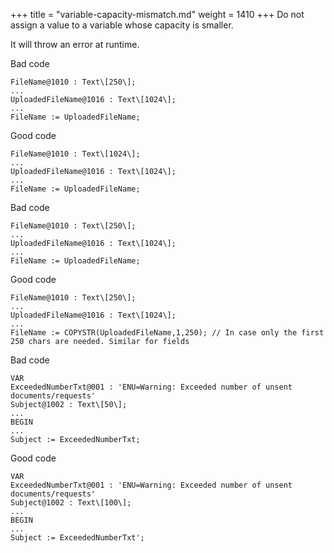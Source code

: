 +++
title = "variable-capacity-mismatch.md"
weight = 1410
+++
Do not assign a value to a variable whose capacity is smaller.

It will throw an error at runtime.

Bad code

    FileName@1010 : Text\[250\];
    ...
    UploadedFileName@1016 : Text\[1024\];
    ...
    FileName := UploadedFileName;

Good code

    FileName@1010 : Text\[1024\];
    ...
    UploadedFileName@1016 : Text\[1024\];
    ...
    FileName := UploadedFileName;

Bad code

    FileName@1010 : Text\[250\];
    ...
    UploadedFileName@1016 : Text\[1024\];
    ...
    FileName := UploadedFileName;

Good code

    FileName@1010 : Text\[250\];
    ...
    UploadedFileName@1016 : Text\[1024\];
    ...
    FileName := COPYSTR(UploadedFileName,1,250); // In case only the first 250 chars are needed. Similar for fields

Bad code

    VAR
    ExceededNumberTxt@001 : 'ENU=Warning: Exceeded number of unsent documents/requests'
    Subject@1002 : Text\[50\];
    ...
    BEGIN
    ...
    Subject := ExceededNumberTxt;

Good code

    VAR
    ExceededNumberTxt@001 : 'ENU=Warning: Exceeded number of unsent documents/requests'
    Subject@1002 : Text\[100\];
    ...
    BEGIN
    ...
    Subject := ExceededNumberTxt';
